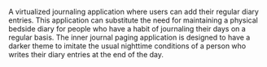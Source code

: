 A virtualized journaling application where users can add their regular diary entries. This application can substitute the need for maintaining a physical bedside diary for people who have a habit of journaling their days on a regular basis. The inner journal paging application is designed to have a darker theme to imitate the usual nighttime conditions of a person who writes their diary entries at the end of the day.
